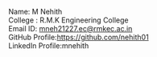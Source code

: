 Name: M Nehith<br/>
College : R.M.K Engineering College<br/>
Email ID: mneh21227.ec@rmkec.ac.in<br/>
GitHub Profile:https://github.com/nehith01<br/>
LinkedIn Profile:mnehith<br/>
